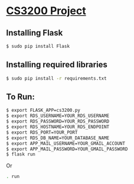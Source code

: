 
# [CS3200 Project](http://ec2-18-188-179-245.us-east-2.compute.amazonaws.com/index)  
## Installing Flask  
```sh
$ sudo pip install Flask  
```
  
## Installing required libraries  
```sh
$ sudo pip install -r requirements.txt  
```

## To Run:  
```sh
$ export FLASK_APP=cs3200.py  
$ export RDS_USERNAME=YOUR_RDS_USERNAME  
$ export RDS_PASSWORD=YOUR_RDS_PASSWORD  
$ export RDS_HOSTNAME=YOUR_RDS_ENDPOINT  
$ export RDS_PORT=YOUR_PORT  
$ export RDS_DB_NAME=YOUR_DATABASE_NAME  
$ export APP_MAIL_USERNAME=YOUR_GMAIL_ACCOUNT  
$ export APP_MAIL_PASSWORD=YOUR_GMAIL_PASSWORD    
$ flask run  
```

Or  
```sh
. run
```  
